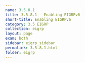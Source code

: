 ```yaml
---
name: 3.5.8.1
title: 3.5.8.1 - Enabling EIGRPv6
short-title: Enabling EIGRPv6
category: 3.5 EIGRP
collection: eigrp
layout: page
exam: both
sidebar: eigrp_sidebar
permalink: 3.5.8.1.html
folder: eigrp
---
```

